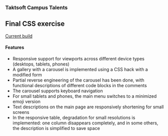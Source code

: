### Taktsoft Campus Talents

## Final CSS exercise

[Current build](https://csshacks.vercel.app/)

#### Features

- Responsive support for viewports across different device types (desktops, tablets, phones)
- A gallery with a carousel is implemented using a CSS hack with a modified form
- Partial reverse engineering of the carousel has been done, with functional descriptions of different code blocks in the comments
- The carousel supports keyboard navigation
- For small tablets and phones, the main menu switches to a minimized emoji version
- Text descriptions on the main page are responsively shortening for small screens
- In the responsive table, degradation for small resolutions is implemented: one column disappears completely, and in some others, the description is simplified to save space
